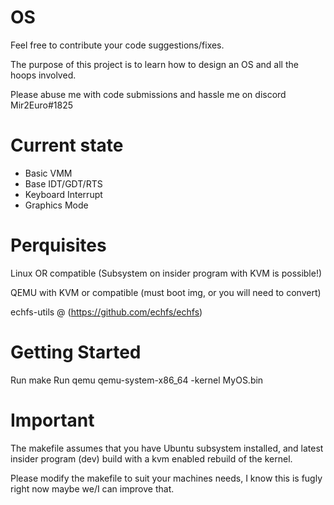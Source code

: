 # <Give me a name> OS
Feel free to contribute your code suggestions/fixes.

The purpose of this project is to learn how to design an OS and all the hoops involved.

Please abuse me with code submissions and hassle me on discord Mir2Euro#1825

# Current state

- Basic VMM
- Base IDT/GDT/RTS
- Keyboard Interrupt
- Graphics Mode

# Perquisites 

Linux OR compatible (Subsystem on insider program with KVM is possible!)

QEMU with KVM or compatible (must boot img, or you will need to convert)

echfs-utils @ (https://github.com/echfs/echfs) 

# Getting Started
Run make
Run qemu qemu-system-x86_64 -kernel MyOS.bin

# Important 

The makefile assumes that you have Ubuntu subsystem installed, and latest insider program (dev) build with a kvm enabled rebuild of the kernel.

Please modify the makefile to suit your machines needs, I know this is fugly right now maybe we/I can improve that.
